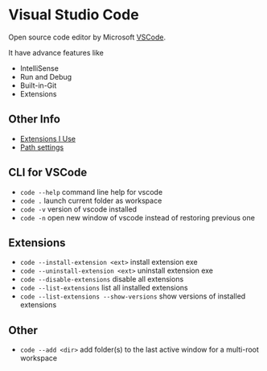 # Visual Studio Code

Open source code editor by Microsoft [VSCode](https://code.visualstudio.com/).

It have advance features like
* IntelliSense
* Run and Debug
* Built-in-Git
* Extensions

## Other Info

* [Extensions I Use](./extensions.md)
* [Path settings](./path.md)

## CLI for VSCode

* `code --help` command line help for vscode
* `code .` launch current folder as workspace
* `code -v` version of vscode installed
* `code -n` open new window of vscode instead of restoring previous one

## Extensions

* `code --install-extension <ext>` install extension exe
* `code --uninstall-extension <ext>` uninstall extension exe
* `code --disable-extensions` disable all extensions 
* `code --list-extensions` list all installed extensions
* `code --list-extensions --show-versions` show versions of installed extensions

## Other

* `code --add <dir>` add folder(s) to the last active window for a multi-root workspace
